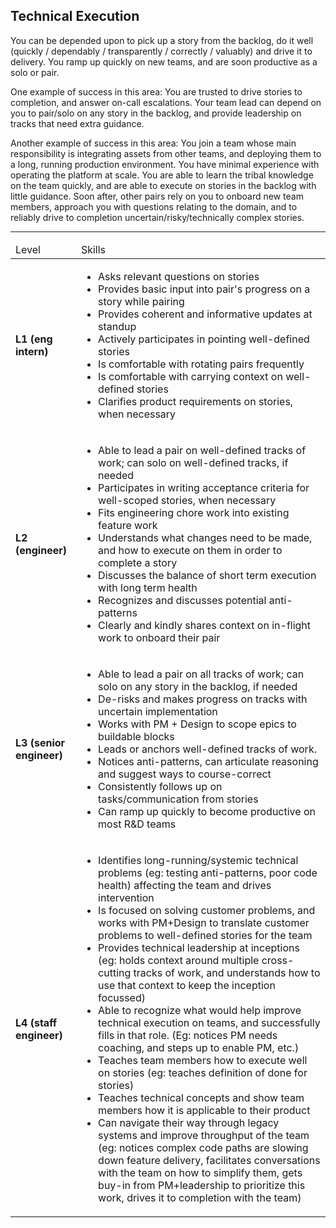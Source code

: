 <!--- This file was GENERATED.  Do not edit it directly.  Instead, edit the corresponding YAML file --->
## Technical Execution

You can be depended upon to pick up a story from the backlog, do it well (quickly / dependably / transparently / correctly / valuably) and drive it to delivery. You ramp up quickly on new teams, and are soon productive as a solo or pair.

One example of success in this area: You are trusted to drive stories to completion, and answer on-call escalations. Your team lead can depend on you to pair/solo on any story in the backlog, and provide leadership on tracks that need extra guidance.

Another example of success in this area: You join a team whose main responsibility is integrating assets from other teams, and deploying them to a long, running production environment. You have minimal experience with operating the platform at scale. You are able to learn the tribal knowledge on the team quickly, and are able to execute on stories in the backlog with little guidance. Soon after, other pairs rely on you to onboard new team members, approach you with questions relating to the domain, and to reliably drive to completion uncertain/risky/technically complex stories.

---

<table>
<tbody>

<thead>
<td>Level</td><td>Skills</td>
</thead>

<tr>
<td><strong>L1 (eng intern)</strong></td>
<td valign="top"><ul>
  <li>Asks relevant questions on stories</li>

  <li>Provides basic input into pair's progress on a story while pairing</li>

  <li>Provides coherent and informative updates at standup</li>

  <li>Actively participates in pointing well-defined stories</li>

  <li>Is comfortable with rotating pairs frequently</li>

  <li>Is comfortable with carrying context on well-defined stories</li>

  <li>Clarifies product requirements on stories, when necessary</li>
</ul></td>
</tr>

<tr>
<td><strong>L2 (engineer)</strong></td>
<td valign="top"><ul>
  <li>Able to lead a pair on well-defined tracks of work; can solo on well-defined tracks, if needed</li>

  <li>Participates in writing acceptance criteria for well-scoped stories, when necessary</li>

  <li>Fits engineering chore work into existing feature work</li>

  <li>Understands what changes need to be made, and how to execute on them in order to complete a story</li>

  <li>Discusses the balance of short term execution with long term health</li>

  <li>Recognizes and discusses potential anti-patterns</li>

  <li>Clearly and kindly shares context on in-flight work to onboard their pair</li>
</ul></td>
</tr>

<tr>
<td><strong>L3 (senior engineer)</strong></td>
<td valign="top"><ul>
  <li>Able to lead a pair on all tracks of work; can solo on any story in the backlog, if needed</li>

  <li>De-risks and makes progress on tracks with uncertain implementation</li>

  <li>Works with PM + Design to scope epics to buildable blocks</li>

  <li>Leads or anchors well-defined tracks of work.</li>

  <li>Notices anti-patterns, can articulate reasoning and suggest ways to course-correct</li>

  <li>Consistently follows up on tasks/communication from stories</li>

  <li>Can ramp up quickly to become productive on most R&D teams</li>
</ul></td>
</tr>

<tr>
<td><strong>L4 (staff engineer)</strong></td>
<td valign="top"><ul>
  <li>Identifies long-running/systemic technical problems (eg: testing anti-patterns, poor code health) affecting the team and drives intervention</li>

  <li>Is focused on solving customer problems, and works with PM+Design to translate customer problems to well-defined stories for the team</li>

  <li>Provides technical leadership at inceptions (eg: holds context around multiple cross-cutting tracks of work, and understands how to use that context to keep the inception focussed)</li>

  <li>Able to recognize what would help improve technical execution on teams, and successfully fills in that role. (Eg: notices PM needs coaching, and steps up to enable PM, etc.)</li>

  <li>Teaches team members how to execute well on stories (eg: teaches definition of done for stories)</li>

  <li>Teaches technical concepts and show team members how it is applicable to their product</li>

  <li>Can navigate their way through legacy systems and improve throughput of the team (eg: notices complex code paths are slowing down feature delivery, facilitates conversations with the team on how to simplify them, gets buy-in from PM+leadership to prioritize this work, drives it to completion with the team)</li>
</ul></td>
</tr>



</tbody></table>
